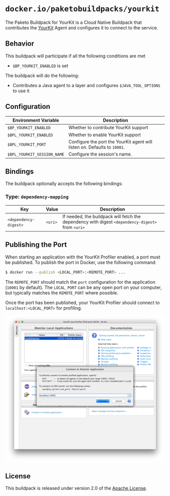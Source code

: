 # `docker.io/paketobuildpacks/yourkit`
The Paketo Buildpack for YourKit is a Cloud Native Buildpack that contributes the [YourKit][y] Agent and configures it to
connect to the service.

[y]: https://www.yourkit.com

## Behavior
This buildpack will participate if all the following conditions are met

* `$BP_YOURKIT_ENABLED` is set

The buildpack will do the following:

* Contributes a Java agent to a layer and configures `$JAVA_TOOL_OPTIONS` to use it

## Configuration
| Environment Variable | Description
| -------------------- | -----------
| `$BP_YOURKIT_ENABLED` | Whether to contribute YourKit support
| `$BPL_YOURKIT_ENABLED` | Whether to enable YourKit support
| `$BPL_YOURKIT_PORT` | Configure the port the YourKit agent will listen on. Defaults to `10001`.
| `$BPL_YOURKIT_SESSION_NAME` | Configure the session's name.

## Bindings
The buildpack optionally accepts the following bindings:

### Type: `dependency-mapping`
|Key                   | Value   | Description
|----------------------|---------|------------
|`<dependency-digest>` | `<uri>` | If needed, the buildpack will fetch the dependency with digest `<dependency-digest>` from `<uri>`

## Publishing the Port
When starting an application with the YourKit Profiler enabled, a port must be published.  To publish the port in Docker, use the following command:

```bash
$ docker run --publish <LOCAL_PORT>:<REMOTE_PORT> ...
```

The `REMOTE_PORT` should match the `port` configuration for the application (`10001` by default).  The `LOCAL_PORT` can be any open port on your computer, but typically matches the `REMOTE_PORT` where possible.

Once the port has been published, your YourKit Profiler should connect to `localhost:<LOCAL_PORT>` for profiling.

![YourKit Configuration](yourkit.png)

## License

This buildpack is released under version 2.0 of the [Apache License][a].

[a]: http://www.apache.org/licenses/LICENSE-2.0
